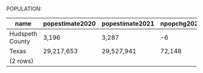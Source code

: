 POPULATION:

|      name       | popestimate2020 | popestimate2021 | npopchg2020 | npopchg2021 | births2020 | births2021 | deaths2020 | deaths2021 | naturalchg2020 | naturalchg2021 | internationalmig2020 | internationalmig2021 | domesticmig2020 | domesticmig2021 | netmig2020 | netmig2021 | rbirth2021 | rdeath2021 | rnaturalchg2021 | rinternationalmig2021 | rdomesticmig2021 | rnetmig2021 |
|-----------------|-----------------|-----------------|-------------|-------------|------------|------------|------------|------------|----------------|----------------|----------------------|----------------------|-----------------|-----------------|------------|------------|------------|------------|-----------------|-----------------------|------------------|-------------|
| Hudspeth County | 3,196           | 3,287           | -6          | 91          | 13         | 40         | 11         | 26         | 2              | 14             | 0                    | 34                   | -8              | 44              | -8         | 78         |      12.34 |       8.02 |            4.32 |                 10.49 |            13.57 |       24.06|
| Texas           | 29,217,653      | 29,527,941      | 72,148      | 310,288     | 88,377     | 362,450    | 60,137     | 248,605    | 28,240         | 113,845        | 1,318                | 27,185               | 40,982          | 170,307         | 42,300     | 197,492    |      12.34 |       8.46 |            3.88 |                  0.93 |             5.80 |        6.72|
|(2 rows)|

